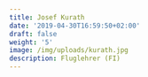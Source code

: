 ```yaml
---
title: Josef Kurath
date: '2019-04-30T16:59:50+02:00'
draft: false
weight: '5'
image: /img/uploads/kurath.jpg
description: Fluglehrer (FI)
---
```


